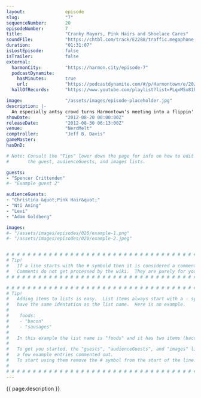 ```yaml
---
layout:               episode
slug:                 "7"
sequenceNumber:       20
episodeNumber:        7
title:                "Cranky Mayors, Pink Hairs and Shoelace Cares"
soundFile:            "https://chtbl.com/track/E2288/traffic.megaphone.fm/STA7028373533.mp3?updated=1555697331"
duration:             "01:31:07"
isLostEpisode:        false
isTrailer:            false
external:
  harmonCity:         "https://harmon.city/episode-7"
  podcastDynamite:
    hasMinutes:       true
    url:              "https://podcastdynamite.com/#/p/Harmontown/e/20/7"
  hallOfRecords:      "https://www.youtube.com/playlist?list=PLqxM5x81hNOaRVCngsVJqLkyjXrzyCckP"

image:                "/assets/images/episode-placeholder.jpg"
description: |-
  An especially antsy crowd turns Harmontown's meeting into a flippin' town meeting, pushing our fearless leader from musings on infidelity to contemplations of suicide. Plus: Dungeonmaster Spencer unveils the boys' characters!
showDate:             "2012-08-20 00:00:00Z"
releaseDate:          "2012-08-30 06:13:00Z"
venue:                "NerdMelt"
comptroller:          "Jeff B. Davis"
gameMaster:           
hasDnD:               

# Note: Consult the "Tips" lower down the page for info on how to edit
#       the guest, audienceGuests, and images lists.

guests:
- "Spencer Crittenden"
#- "Example guest 2"

audienceGuests:
- "Christina &quot;Pink Hair&quot;"
- "Nti Aning"
- "Levi"
- "Adam Goldberg"

images:
#- "/assets/images/episodes/020/example-1.png"
#- "/assets/images/episodes/020/example-2.jpeg"


# # # # # # # # # # # # # # # # # # # # # # # # # # # # # # # # # # # # # # # # # # # # #
# Tip!
#   If a line starts with the # symbold then it is considered a comment.
#   Comments do not get processed by the wiki.  They are purely for your information.
# # # # # # # # # # # # # # # # # # # # # # # # # # # # # # # # # # # # # # # # # # # # #

# # # # # # # # # # # # # # # # # # # # # # # # # # # # # # # # # # # # # # # # # # # # #
# Tip!
#   Adding items to lists is easy.  List items always start with a - symbol and have
#   have the same identation as the list name.  Here is an example.
#
#    foods:
#    - "bacon"
#    - "sausages"
#
#   In this example the list name is "foods" and it has two items (bacon, and sausages).
#
#   To get you started, the "guests", "audienceGuests", and "images" lists below have
#   a few example entries commented out.
#   To start using them remove the # symbol from the start of the line.
#
# # # # # # # # # # # # # # # # # # # # # # # # # # # # # # # # # # # # # # # # # # # # #
---
```


<!-- The episode description will be rendered here -->
{{ page.description }}

<!-- Add your content BELOW here -->
<!-- vvvvvvvvvvvvvvvvvvvvvvvvvvv -->




<!-- ^^^^^^^^^^^^^^^^^^^^^^^^^^^ -->
<!-- Add your content ABOVE here -->

<!-- The episode gallery will be rendered here -->